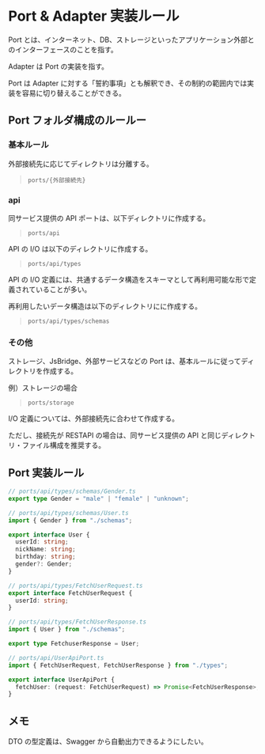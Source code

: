 # Port & Adapter 実装ルール

Port とは、インターネット、DB、ストレージといったアプリケーション外部とのインターフェースのことを指す。

Adapter は Port の実装を指す。

Port は Adapter に対する「誓約事項」とも解釈でき、その制約の範囲内では実装を容易に切り替えることができる。

## Port フォルダ構成のルールー

### 基本ルール

外部接続先に応じてディレクトリは分離する。

> `ports/{外部接続先}`

### api

同サービス提供の API ポートは、以下ディレクトリに作成する。

> `ports/api`

API の I/O は以下のディレクトリに作成する。

> `ports/api/types`

API の I/O 定義には、共通するデータ構造をスキーマとして再利用可能な形で定義されていることが多い。

再利用したいデータ構造は以下のディレクトリにに作成する。

> `ports/api/types/schemas`

### その他

ストレージ、JsBridge、外部サービスなどの Port は、基本ルールに従ってディレクトリを作成する。

例）ストレージの場合

> `ports/storage`

I/O 定義については、外部接続先に合わせて作成する。

ただし、接続先が RESTAPI の場合は、同サービス提供の API と同じディレクトリ・ファイル構成を推奨する。

## Port 実装ルール

```ts
// ports/api/types/schemas/Gender.ts
export type Gender = "male" | "female" | "unknown";

// ports/api/types/schemas/User.ts
import { Gender } from "./schemas";

export interface User {
  userId: string;
  nickName: string;
  birthday: string;
  gender?: Gender;
}

// ports/api/types/FetchUserRequest.ts
export interface FetchUserRequest {
  userId: string;
}

// ports/api/types/FetchUserResponse.ts
import { User } from "./schemas";

export type FetchuserResponse = User;

// ports/api/UserApiPort.ts
import { FetchUserRequest, FetchUserResponse } from "./types";

export interface UserApiPort {
  fetchUser: (request: FetchUserRequest) => Promise<FetchUserResponse>;
}
```

## メモ

DTO の型定義は、Swagger から自動出力できるようにしたい。
